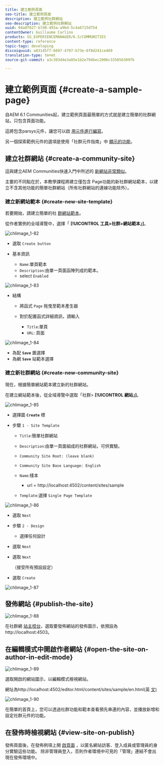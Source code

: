 ```yaml
---
title: 建立範例頁面
seo-title: 建立範例頁面
description: 建立範例社群網站
seo-description: 建立範例社群網站
uuid: 04a8f027-b7d8-493a-a9bd-5c4a6715d754
contentOwner: Guillaume Carlino
products: SG_EXPERIENCEMANAGER/6.5/COMMUNITIES
content-type: reference
topic-tags: developing
discoiquuid: a03145f7-6697-4797-b73e-6f8d241ce469
translation-type: tm+mt
source-git-commit: a3c303d4e3a85e1b2e794bec2006c335056309fb

---
```



# 建立範例頁面 {#create-a-sample-page}

自AEM 6.1 Communities起，建立範例頁面最簡單的方式就是建立簡單的社群網站，只包含頁面功能。

這將包含parsys元件，讓您可以啟 [用元件進行編寫](basics.md#accessing-communities-components)。

另一個探索範例元件的選項是使用「社群元件指南」中 [顯示的功能](components-guide.md)。

## 建立社群網站 {#create-a-community-site}

這與建立AEM Communities快速入門中所述的 [新網站非常類似](getting-started.md)。

主要的不同點在於，本教學課程將建立僅包含 [](functions.md#page-function) Page功能的新社群網站範本，以建立不含其他功能的簡單社群網站（所有社群網站的連線功能除外）。

### 建立新網站範本 {#create-new-site-template}

若要開始，請建立簡單的社 [群網站範本](sites.md)。

從作者實例的全域導覽中，選擇「 **[!UICONTROL 工具>社群>網站範本」]**。

![chlimage_1-82](assets/chlimage_1-82.png)

* 選取 `Create button`
* 基本資訊

   * `Name`:單頁範本
   * `Description`:由單一頁面函陣列成的範本。
   * select `Enabled`

![chlimage_1-83](assets/chlimage_1-83.png)

* 結構

   * 將函式 `Page` 拖曳至範本產生器
   * 對於配置函式詳細資訊，請輸入

      * `Title`:單頁
      * `URL`: 頁面

![chlimage_1-84](assets/chlimage_1-84.png)

* 為配 **`Save`** 置選擇
* 為網 **`Save`** 站範本選擇

### 建立新社群網站 {#create-new-community-site}

現在，根據簡單網站範本建立新的社群網站。

在建立網站範本後，從全域導覽中選取「社群> **[!UICONTROL 網站」]**。

![chlimage_1-85](assets/chlimage_1-85.png)

* 選擇圖 **`Create`** 標

* 步驟 `1 - Site Template`

   * `Title`:簡單社群網站
   * `Description`:由單一頁面組成的社群網站，可供實驗。
   * `Community Site Root: (leave blank)`
   * `Community Site Base Language: English`
   * `Name`:樣本

      * url = http://localhost:4502/content/sites/sample
   * `Template`:選擇 `Single Page Template`


![chlimage_1-86](assets/chlimage_1-86.png)

* 選取 `Next`
* 步驟 `2 - Design`

   * 選擇任何設計

* 選取 `Next`
* 選取 `Next`

   （接受所有預設設定）

* 選取 `Create`

![chlimage_1-87](assets/chlimage_1-87.png)

## 發佈網站 {#publish-the-site}

![chlimage_1-88](assets/chlimage_1-88.png)

在社群網 [站主控台](sites-console.md)，選取要發佈網站的發佈圖示，依預設為http://localhost:4503。

## 在編輯模式中開啟作者網站 {#open-the-site-on-author-in-edit-mode}

![chlimage_1-89](assets/chlimage_1-89.png)

選取開啟的網站圖示，以編輯模式檢視網站。

網址為http://localhost:4502/editor.html/content/sites/sample/en.html(英 [文)](http://localhost:4502/editor.html/content/sites/sample/en.html)

![chlimage_1-90](assets/chlimage_1-90.png)

在簡單的首頁上，您可以透過社群功能和範本查看預先串連的內容，並播放新增和設定社群元件的功能。

## 在發佈時檢視網站 {#view-site-on-publish}

發佈頁面後，在發佈例項上開 [啟頁面](http://localhost:4503/content/sites/sample/en.html) ，以匿名網站訪客、登入成員或管理員的身分實驗這些功能。 除非管理員登入，否則作者環境中可見的「管理」連結不會出現在發佈環境中。
